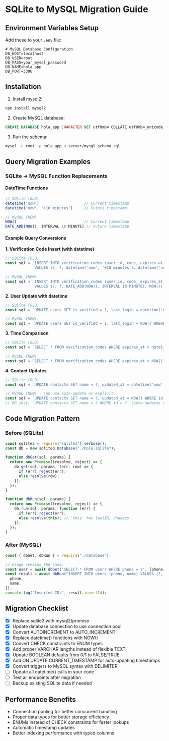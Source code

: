 # SQLite to MySQL Migration Guide

## Environment Variables Setup

Add these to your `.env` file:

```env
# MySQL Database Configuration
DB_HOST=localhost
DB_USER=root
DB_PASS=your_mysql_password
DB_NAME=hola_app
DB_PORT=3306
```

## Installation

1. Install mysql2:

```bash
npm install mysql2
```

2. Create MySQL database:

```sql
CREATE DATABASE hola_app CHARACTER SET utf8mb4 COLLATE utf8mb4_unicode_ci;
```

3. Run the schema:

```bash
mysql -u root -p hola_app < server/mysql_schema.sql
```

## Query Migration Examples

### SQLite → MySQL Function Replacements

#### DateTime Functions

```javascript
// SQLite (OLD)
datetime('now')                    // Current timestamp
datetime('now', '+10 minutes')     // Future timestamp

// MySQL (NEW)
NOW()                              // Current timestamp
DATE_ADD(NOW(), INTERVAL 10 MINUTE) // Future timestamp
```

#### Example Query Conversions

**1. Verification Code Insert (with datetime)**

```javascript
// SQLite (OLD)
const sql = `INSERT INTO verification_codes (user_id, code, expires_at, created_at) 
             VALUES (?, ?, datetime('now', '+10 minutes'), datetime('now'))`;

// MySQL (NEW)
const sql = `INSERT INTO verification_codes (user_id, code, expires_at, created_at) 
             VALUES (?, ?, DATE_ADD(NOW(), INTERVAL 10 MINUTE), NOW())`;
```

**2. User Update with datetime**

```javascript
// SQLite (OLD)
const sql = `UPDATE users SET is_verified = 1, last_login = datetime('now') WHERE id = ?`;

// MySQL (NEW)
const sql = `UPDATE users SET is_verified = 1, last_login = NOW() WHERE id = ?`;
```

**3. Time Comparison**

```javascript
// SQLite (OLD)
const sql = `SELECT * FROM verification_codes WHERE expires_at > datetime('now')`;

// MySQL (NEW)
const sql = `SELECT * FROM verification_codes WHERE expires_at > NOW()`;
```

**4. Contact Updates**

```javascript
// SQLite (OLD)
const sql = `UPDATE contacts SET name = ?, updated_at = datetime('now') WHERE id = ?`;

// MySQL (NEW) - Can use auto-update or explicit
const sql = `UPDATE contacts SET name = ?, updated_at = NOW() WHERE id = ?`;
// OR just: `UPDATE contacts SET name = ? WHERE id = ?` (auto-updates due to ON UPDATE CURRENT_TIMESTAMP)
```

## Code Migration Pattern

### Before (SQLite)

```javascript
const sqlite3 = require("sqlite3").verbose();
const db = new sqlite3.Database("./hola.sqlite");

function dbGet(sql, params) {
  return new Promise((resolve, reject) => {
    db.get(sql, params, (err, row) => {
      if (err) reject(err);
      else resolve(row);
    });
  });
}

function dbRun(sql, params) {
  return new Promise((resolve, reject) => {
    db.run(sql, params, function (err) {
      if (err) reject(err);
      else resolve(this); // 'this' has lastID, changes
    });
  });
}
```

### After (MySQL)

```javascript
const { dbGet, dbRun } = require("./database");

// Usage remains the same:
const user = await dbGet("SELECT * FROM users WHERE phone = ?", [phone]);
const result = await dbRun("INSERT INTO users (phone, name) VALUES (?, ?)", [
  phone,
  name,
]);
console.log("Inserted ID:", result.insertId);
```

## Migration Checklist

- [x] Replace sqlite3 with mysql2/promise
- [x] Update database connection to use connection pool
- [x] Convert AUTOINCREMENT to AUTO_INCREMENT
- [x] Replace datetime() functions with NOW()
- [x] Convert CHECK constraints to ENUM types
- [x] Add proper VARCHAR lengths instead of flexible TEXT
- [x] Update BOOLEAN defaults from 0/1 to FALSE/TRUE
- [x] Add ON UPDATE CURRENT_TIMESTAMP for auto-updating timestamps
- [x] Convert triggers to MySQL syntax with DELIMITER
- [ ] Update all datetime() calls in your code
- [ ] Test all endpoints after migration
- [ ] Backup existing SQLite data if needed

## Performance Benefits

- Connection pooling for better concurrent handling
- Proper data types for better storage efficiency
- ENUMs instead of CHECK constraints for faster lookups
- Automatic timestamp updates
- Better indexing performance with typed columns
